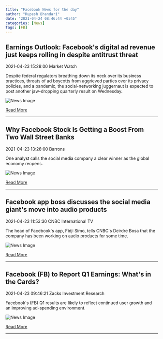 ```yaml
---
title: "Facebook News for the day"
author: "Rupesh Bhandari"
date: "2021-04-24 08:46:44 +0545"
categories: [News]
Tags: [FB]
---
```


## Earnings Outlook: Facebook's digital ad revenue just keeps rolling in despite antitrust threat

2021-04-23 15:28:00 Market Watch

Despite federal regulators breathing down its neck over its business practices, threats of ad boycotts from aggrieved parties over its privacy policies, and a pandemic, the social-networking juggernaut is expected to post another jaw-dropping quarterly result on Wednesday.

![News Image](https://cdn.snapi.dev/images/v1/o/p/im-323196width620size1420643729189789-782779.jpg)

[Read More](https://www.marketwatch.com/story/facebooks-digital-ad-revenue-just-keeps-rolling-in-despite-antitrust-threat-11619206102)

---
        
## Why Facebook Stock Is Getting a Boost From Two Wall Street Banks

2021-04-23 13:26:00 Barrons

One analyst calls the social media company a clear winner as the global economy reopens.

![News Image](https://cdn.snapi.dev/images/v1/h/v/im-329209-782618.jpg)

[Read More](https://www.barrons.com/articles/facebook-stock-is-getting-a-boost-from-two-different-wall-street-banks-heres-why-51619198785)

---
        
## Facebook app boss discusses the social media giant's move into audio products

2021-04-23 11:53:30 CNBC International TV

The head of Facebook's app, Fidji Simo, tells CNBC's Deirdre Bosa that the company has been working on audio products for some time.

![News Image](https://cdn.snapi.dev/images/v1/m/q/facebook-app-boss-discusses-the-social-media-giants-move-into-audio-products-782409.jpg)

[Read More](https://www.youtube.com/watch?v=xSKlOdgz584)

---
        
## Facebook (FB) to Report Q1 Earnings: What's in the Cards?

2021-04-23 09:46:21 Zacks Investment Research

Facebook's (FB) Q1 results are likely to reflect continued user growth and an improving ad-spending environment.

![News Image](https://cdn.snapi.dev/images/v1/t/b/fb-1-782065.jpg)

[Read More](https://www.zacks.com/stock/news/1441552/facebook-fb-to-report-q1-earnings-whats-in-the-cards)

---
        